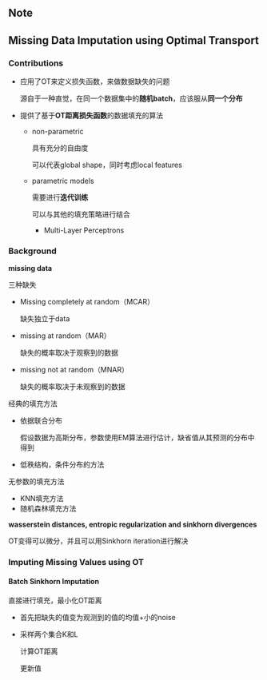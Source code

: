 ## Note

## Missing Data Imputation using Optimal Transport



### Contributions

- 应用了OT来定义损失函数，来做数据缺失的问题

  源自于一种直觉，在同一个数据集中的**随机batch**，应该服从**同一个分布**

- 提供了基于**OT距离损失函数**的数据填充的算法

  - non-parametric

    具有充分的自由度

    可以代表global shape，同时考虑local features

  - parametric models

    需要进行**迭代训练**

    可以与其他的填充策略进行结合

    - Multi-Layer Perceptrons

  

### Background

**missing data**

三种缺失

- Missing completely at random（MCAR）

  缺失独立于data

- missing at random（MAR）

  缺失的概率取决于观察到的数据

- missing not at random（MNAR）

  缺失的概率取决于未观察到的数据



经典的填充方法

- 依据联合分布

  假设数据为高斯分布，参数使用EM算法进行估计，缺省值从其预测的分布中得到

- 低秩结构，条件分布的方法



无参数的填充方法

- KNN填充方法
- 随机森林填充方法



**wasserstein distances, entropic regularization and sinkhorn divergences**

OT变得可以微分，并且可以用Sinkhorn iteration进行解决





### Imputing Missing Values using OT

#### Batch Sinkhorn Imputation

直接进行填充，最小化OT距离

- 首先把缺失的值变为观测到的值的均值+小的noise

- 采样两个集合K和L

  计算OT距离

  更新值












